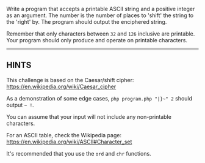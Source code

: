 Write a program that accepts a printable ASCII string and a positive integer as an argument.
The number is the number of places to 'shift' the string to the 'right' by.
The program should output the enciphered string.

Remember that only characters between `32` and `126` inclusive are printable. Your program should
only produce and operate on printable characters.

-----------------
## HINTS

This challenge is based on the Caesar/shift cipher:   
https://en.wikipedia.org/wiki/Caesar_cipher

As a demonstration of some edge cases,
`php program.php "|}~" 2` should output `~ !`.

You can assume that your input will not include any non-printable characters.

For an ASCII table, check the Wikipedia page: https://en.wikipedia.org/wiki/ASCII#Character_set

It's recommended that you use the `ord` and `chr` functions.
